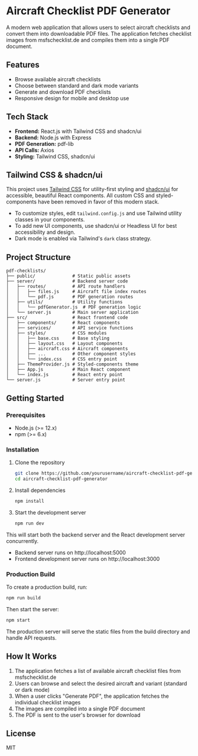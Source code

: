 # Aircraft Checklist PDF Generator

A modern web application that allows users to select aircraft checklists and convert them into downloadable PDF files. The application fetches checklist images from msfschecklist.de and compiles them into a single PDF document.

## Features

- Browse available aircraft checklists
- Choose between standard and dark mode variants
- Generate and download PDF checklists
- Responsive design for mobile and desktop use

## Tech Stack

- **Frontend:** React.js with Tailwind CSS and shadcn/ui
- **Backend:** Node.js with Express
- **PDF Generation:** pdf-lib
- **API Calls:** Axios
- **Styling:** Tailwind CSS, shadcn/ui

## Tailwind CSS & shadcn/ui

This project uses [Tailwind CSS](https://tailwindcss.com/) for utility-first styling and [shadcn/ui](https://ui.shadcn.com/) for accessible, beautiful React components. All custom CSS and styled-components have been removed in favor of this modern stack.

- To customize styles, edit `tailwind.config.js` and use Tailwind utility classes in your components.
- To add new UI components, use shadcn/ui or Headless UI for best accessibility and design.
- Dark mode is enabled via Tailwind's `dark` class strategy.

## Project Structure

```
pdf-checklists/
├── public/              # Static public assets
├── server/              # Backend server code
│   ├── routes/          # API route handlers
│   │   ├── files.js     # Aircraft file index routes
│   │   └── pdf.js       # PDF generation routes
│   ├── utils/           # Utility functions
│   │   └── pdfGenerator.js  # PDF generation logic
│   └── server.js        # Main server application
├── src/                 # React frontend code
│   ├── components/      # React components
│   ├── services/        # API service functions
│   ├── styles/          # CSS modules
│   │   ├── base.css     # Base styling
│   │   ├── layout.css   # Layout components
│   │   ├── aircraft.css # Aircraft components
│   │   ├── ...          # Other component styles
│   │   └── index.css    # CSS entry point
│   ├── ThemeProvider.js # Styled-components theme
│   ├── App.js           # Main React component
│   └── index.js         # React entry point
└── server.js            # Server entry point
```

## Getting Started

### Prerequisites

- Node.js (>= 12.x)
- npm (>= 6.x)

### Installation

1. Clone the repository
   ```bash
   git clone https://github.com/yourusername/aircraft-checklist-pdf-generator.git
   cd aircraft-checklist-pdf-generator
   ```

2. Install dependencies
   ```bash
   npm install
   ```

3. Start the development server
   ```bash
   npm run dev
   ```

This will start both the backend server and the React development server concurrently.

- Backend server runs on http://localhost:5000
- Frontend development server runs on http://localhost:3000

### Production Build

To create a production build, run:
```bash
npm run build
```

Then start the server:
```bash
npm start
```

The production server will serve the static files from the build directory and handle API requests.

## How It Works

1. The application fetches a list of available aircraft checklist files from msfschecklist.de
2. Users can browse and select the desired aircraft and variant (standard or dark mode)
3. When a user clicks "Generate PDF", the application fetches the individual checklist images
4. The images are compiled into a single PDF document
5. The PDF is sent to the user's browser for download

## License

MIT